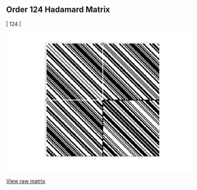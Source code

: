## Order 124 Hadamard Matrix

| 124 |

<img src="124.png" class="img-responsive" alt=""> 

[View raw matrix](order124.txt)
